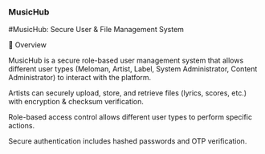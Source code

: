 ### MusicHub
#MusicHub: Secure User & File Management System

📌 Overview

MusicHub is a secure role-based user management system that allows different user types (Meloman, Artist, Label, System Administrator, Content Administrator) to interact with the platform.

Artists can securely upload, store, and retrieve files (lyrics, scores, etc.) with encryption & checksum verification.

Role-based access control allows different user types to perform specific actions.

Secure authentication includes hashed passwords and OTP verification.
